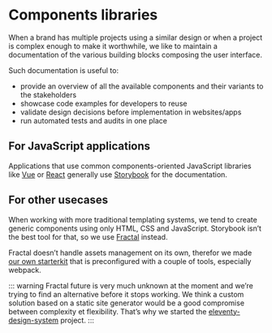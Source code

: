 # Components libraries

When a brand has multiple projects using a similar design or when a project is complex enough to make it worthwhile, we like to maintain a documentation of the various building blocks composing the user interface.

Such documentation is useful to:

- provide an overview of all the available components and their variants to the stakeholders
- showcase code examples for developers to reuse
- validate design decisions before implementation in websites/apps
- run automated tests and audits in one place

## For JavaScript applications

Applications that use common components-oriented JavaScript libraries like [Vue](https://vuejs.org/) or [React](https://react.dev/) generally use [Storybook](https://storybook.js.org/) for the documentation.

## For other usecases

When working with more traditional templating systems, we tend to create generic components using only HTML, CSS and JavaScript. Storybook isn’t the best tool for that, so we use [Fractal](https://fractal.build/) instead.

Fractal doesn’t handle assets management on its own, therefor we made [our own starterkit](https://github.com/liip/styleguide-starterkit) that is preconfigured with a couple of tools, especially webpack.

::: warning
Fractal future is very much unknown at the moment and we’re trying to find an alternative before it stops working. We think a custom solution based on a static site generator would be a good compromise between complexity et flexibility. That’s why we started the [eleventy-design-system](https://gitlab.liip.ch/rawbot/eleventy-design-system) project.
:::
